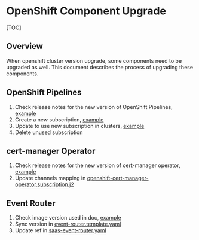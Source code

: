 # OpenShift Component Upgrade

[TOC]

## Overview

When openshift cluster version upgrade, some components need to be upgraded as well.
This document describes the process of upgrading these components.

## OpenShift Pipelines

1. Check release notes for the new version of OpenShift Pipelines, [example](https://docs.openshift.com/container-platform/4.13/cicd/pipelines/op-release-notes.html)
1. Create a new subscription, [example](/resources/tekton/openshift-pipelines-operator-rh-1-9.subscription.yaml)
1. Update to use new subscription in clusters, [example](data/openshift/appsres03ue1/namespaces/openshift-operators.yaml)
1. Delete unused subscription

## cert-manager Operator

1. Check release notes for the new version of cert-manager operator, [example](https://docs.openshift.com/container-platform/4.13/security/cert_manager_operator/cert-manager-operator-release-notes.html)
1. Update channels mapping in [openshift-cert-manager-operator.subscription.j2](/resources/cert-manager/openshift-cert-manager-operator.subscription.j2)

## Event Router

1. Check image version used in doc, [example](https://docs.openshift.com/container-platform/4.13/logging/cluster-logging-eventrouter.html)
1. Sync version in [event-router.template.yaml](https://gitlab.cee.redhat.com/service/app-sre-observability/-/blob/6c6ff6f7f1485b6665eca42d5555dc2a606e658f/openshift/event-router.template.yaml#L94)
1. Update ref in [saas-event-router.yaml](/data/services/observability/cicd/saas/saas-event-router.yaml)
